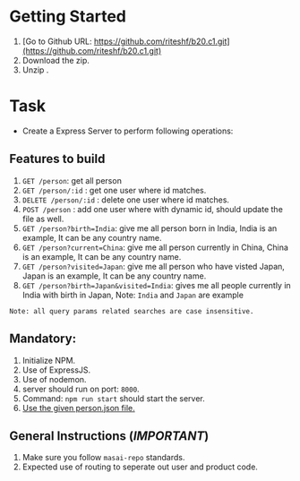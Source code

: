 # Getting Started

1. [Go to Github URL: https://github.com/riteshf/b20.c1.git](https://github.com/riteshf/b20.c1.git)
2. Download the zip.
3. Unzip .

# Task

- Create a Express Server to perform following operations:

## Features to build

1. `GET /person`: get all person
2. `GET /person/:id` : get one user where id matches.
3. `DELETE /person/:id` : delete one user where id matches.
4. `POST /person` : add one user where with dynamic id, should update the file as well.
5. `GET /person?birth=India`: give me all person born in India, India is an example, It can be any country name.
6. `GET /person?current=China`: give me all person currently in China, China is an example, It can be any country name.
7. `GET /person?visited=Japan`: give me all person who have visted Japan, Japan is an example, It can be any country name.
8. `GET /person?birth=Japan&visited=India`: gives me all people currently in India with birth in Japan, Note: `India` and `Japan` are example

`Note: all query params related searches are case insensitive.`

## Mandatory:

1. Initialize NPM.
2. Use of ExpressJS.
3. Use of nodemon.
4. server should run on port: `8000`.
5. Command: `npm run start` should start the server.
6. [Use the given person.json file.](https://github.com/riteshf/b20.c1/blob/main/person.json)

## General Instructions (**_IMPORTANT_**)

1. Make sure you follow `masai-repo` standards.
2. Expected use of routing to seperate out user and product code.
